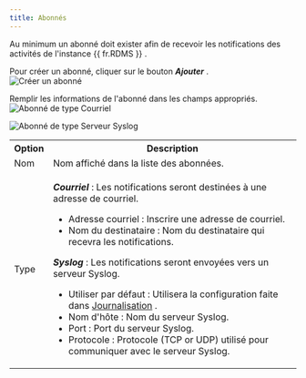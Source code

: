 ```yaml
---
title: Abonnés
---
```

Au minimum un abonné doit exister afin de recevoir les notifications des activités de l&apos;instance {{ fr.RDMS }} .  

Pour créer un abonné, cliquer sur le bouton ***Ajouter*** .  
![Créer un abonné](/img/fr/server/ServerOp8145.png)  

Remplir les informations de l&apos;abonné dans les champs appropriés.  
![Abonné de type Courriel](/img/fr/server/ServerOp8146.png)  

![Abonné de type Serveur Syslog](/img/fr/server/ServerOp8147.png)  

<table>
	<tr>
		<th>
Option 
		</th>
		<th>
Description 
		</th>
	</tr>
	<tr>
		<td>
Nom 
		</td>
		<td>
Nom affiché dans la liste des abonnées. 
		</td>
	</tr>
	<tr>
		<td>
Type 
		</td>
		<td>

***Courriel*** : Les notifications seront destinées à une adresse de courriel.  

* Adresse courriel : Inscrire une adresse de courriel.  
* Nom du destinataire : Nom du destinataire qui recevra les notifications.  

***Syslog*** : Les notifications seront envoyées vers un serveur Syslog. 

* Utiliser par défaut : Utilisera la configuration faite dans [Journalisation](/fr/server/web-interface/administration/configuration/server-settings/general/logging/) .  
* Nom d&apos;hôte : Nom du serveur Syslog.  
* Port : Port du serveur Syslog.  
* Protocole : Protocole (TCP or UDP) utilisé pour communiquer avec le serveur Syslog.  
		</td>
	</tr>
</table>


